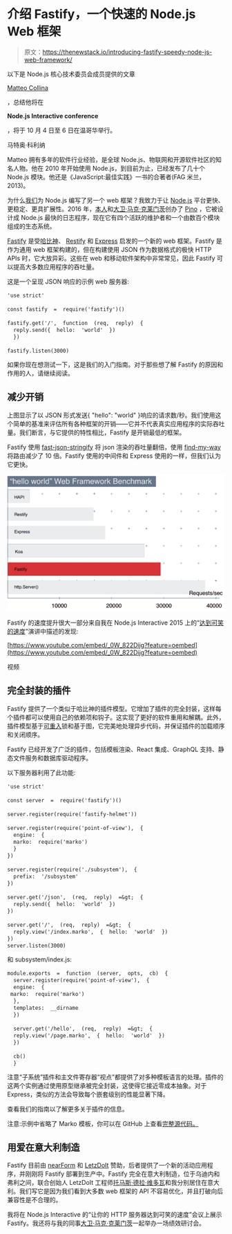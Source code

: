 # 介绍 Fastify，一个快速的 Node.js Web 框架

> 原文：<https://thenewstack.io/introducing-fastify-speedy-node-js-web-framework/>

以下是 Node.js 核心技术委员会成员提供的文章

[Matteo Collina](https://twitter.com/matteocollina)

，总结他将在

**Node.js Interactive conference**

，将于 10 月 4 日至 6 日在温哥华举行。

马特奥·科利纳

Matteo 拥有多年的软件行业经验，是全球 Node.js、物联网和开源软件社区的知名人物。他在 2010 年开始使用 Node.js，到目前为止，已经发布了几十个 Node.js 模块。他还是《JavaScript:最佳实践》一书的合著者(FAG 米兰，2013)。

为什么[我们](https://github.com/fastify/fastify#team)为 Node.js 编写了另一个 web 框架？我致力于让 [Node.js](/tag/node.js/) 平台更快、更稳定、更具扩展性。2016 年，[本人](https://twitter.com/matteocollina)和[大卫·马克·克莱门茨](https://twitter.com/davidmarkclem)创办了 [Pino](http://getpino.io/#/) ，它被设计成 Node.js 最快的日志程序，现在它有四个活跃的维护者和一个由数百个模块组成的生态系统。

[Fastify](http://www.fastify.io/) 是受[哈比神](https://hapijs.com/)、 [Restify](https://github.com/restify/node-restify) 和 [Express](https://expressjs.com/) 启发的一个新的 web 框架。Fastify 是作为通用 web 框架构建的，但在构建使用 JSON 作为数据格式的极快 HTTP APIs 时，它大放异彩。这些在 web 和移动软件架构中非常常见，因此 Fastify 可以提高大多数应用程序的吞吐量。

这是一个呈现 JSON 响应的示例 web 服务器:

```
'use strict'

const fastify  =  require('fastify')()

fastify.get('/',  function  (req,  reply)  {
  reply.send({  hello:  'world'  })
  })

fastify.listen(3000)

```

如果你现在想测试一下，这是我们的入门指南。对于那些想了解 Fastify 的原因和作用的人，请继续阅读。

## 减少开销

上图显示了以 JSON 形式发送{ "hello": "world" }响应的请求数/秒。我们使用这个简单的基准来评估所有各种框架的开销——它并不代表真实应用程序的实际吞吐量。我们断言，与它提供的特性相比，Fastify 是开销最低的框架。

Fastify 使用 [fast-json-stringify](https://github.com/fastify/fast-json-stringify) 将 json 渲染的吞吐量翻倍，使用 [find-my-way](https://github.com/delvedor/find-my-way) 将路由减少了 10 倍。Fastify 使用的中间件和 Express 使用的一样，但我们认为它更快。

[![](img/2aea0873d1c6cac53d6610121b85fac8.png)](https://storage.googleapis.com/cdn.thenewstack.io/media/2017/08/2854e355-fastify-benchmarks.png)

Fastify 的速度提升很大一部分来自我在 Node.js Interactive 2015 上的“[达到可笑的速度](https://www.nearform.com/blog/performance-reaching-ludicrous-speed/)”演讲中描述的发现:

[https://www.youtube.com/embed/_0W_822Dijg?feature=oembed](https://www.youtube.com/embed/_0W_822Dijg?feature=oembed)

视频

## 完全封装的插件

Fastify 提供了一个类似于哈比神的插件模型。它增加了插件的完全封装，这样每个插件都可以使用自己的依赖项和钩子。这实现了更好的软件重用和解耦。此外，插件模型基于[可重入](https://stackoverflow.com/questions/1312259/what-is-the-re-entrant-lock-and-concept-in-general)锁和基于图，它完美地处理异步代码，并保证插件的加载顺序和关闭顺序。

Fastify 已经开发了广泛的插件，包括模板渲染、React 集成、GraphQL 支持、静态文件服务和数据库驱动程序。

以下服务器利用了此功能:

```
'use strict'

const server  =  require('fastify')()

server.register(require('fastify-helmet'))

server.register(require('point-of-view'),  {
  engine:  {
  marko:  require('marko')
  }
})

server.register(require('./subsystem'),  {
  prefix:  '/subsystem'
})

server.get('/json',  (req,  reply)  =&gt;  {
  reply.send({  hello:  'world'  })
})

server.get('/',  (req,  reply)  =&gt;  {
  reply.view('/index.marko',  {  hello:  'world'  })
})
server.listen(3000)

```

和 subsystem/index.js:

```
module.exports  =  function  (server,  opts,  cb)  {
  server.register(require('point-of-view'),  {
  engine:  {
 marko:  require('marko')
  },
  templates:  __dirname
  })

  server.get('/hello',  (req,  reply)  =&gt;  {
  reply.view('/page.marko',  {  hello:  'world'  })
  })

  cb()
  }

```

注意“子系统”插件和主文件寄存器“视点”都提供了对多种模板语言的处理。插件的这两个实例通过使用原型继承被完全封装，这使得它接近零成本抽象。对于 Express，类似的方法会导致每个嵌套级别的性能显著下降。

查看我们的指南以了解更多关于插件的信息。

注意:示例中省略了 Marko 模板，你可以在 GitHub 上查看[完整源代码。](https://github.com/mcollina/take-your-http-server-to-ludicrous-speed/tree/master/demo/complete)

## 用爱在意大利制造

Fastify 目前由 [nearForm](https://www.nearform.com/) 和 [LetzDoIt](http://www.letzdoitapp.com) 赞助，后者提供了一个新的活动应用程序，并刚刚将 Fastify 部署到生产中。Fastify 完全在意大利制造，位于乌迪内和弗利之间，联合创始人 LetzDoIt 工程师[托马斯·德拉·维多瓦](https://twitter.com/delvedor)和我分别居住在意大利。我们写它是因为我们看到大多数 web 框架的 API 不容易优化，并且打破向后兼容性是不合理的。

我将在 Node.js Interactive 的“让你的 HTTP 服务器达到可笑的速度”会议上展示 Fastify。我还将与我的同事[大卫·马克·克莱门茨](https://twitter.com/davidmarkclem)一起举办一场绩效研讨会。

<svg xmlns:xlink="http://www.w3.org/1999/xlink" viewBox="0 0 68 31" version="1.1"><title>Group</title> <desc>Created with Sketch.</desc></svg>